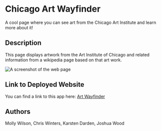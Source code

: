 # Chicago Art Wayfinder

A cool page where you can see art from the Chicago Art Institute and learn more about it!

## Description

This page displays artwork from the Art Institute of Chicago and related information from a wikipedia page based on that art work.

![A screenshot of the web page]()

## Link to Deployed Website

You can find a link to this app here: [Art Wayfinder](https://mswil.github.io/Chicago-Art-Wayfinder)

## Authors

Molly Wilson, Chris Winters, Karsten Darden, Joshua Wood
